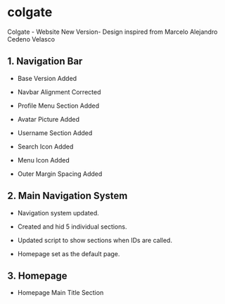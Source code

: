 # colgate
Colgate - Website New Version- Design inspired from Marcelo Alejandro Cedeno Velasco

## 1. Navigation Bar 
- Base Version Added 

- Navbar Alignment Corrected

- Profile Menu Section Added 

- Avatar Picture Added

- Username Section Added

- Search Icon Added

- Menu Icon Added

- Outer Margin Spacing Added

## 2. Main Navigation System 
- Navigation system updated.

- Created and hid 5 individual sections.

- Updated script to show sections when IDs are called.

- Homepage set as the default page.

## 3. Homepage 
- Homepage Main Title Section